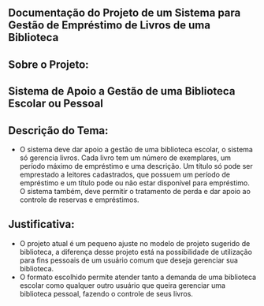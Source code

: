 ## Documentação do Projeto de um Sistema para Gestão de Empréstimo de Livros de uma Biblioteca


## Sobre o Projeto:
## Sistema de Apoio a Gestão de uma Biblioteca Escolar ou Pessoal

## Descrição do Tema:
- O sistema deve dar apoio a gestão de uma biblioteca escolar, o sistema só gerencia livros. Cada livro tem um número de exemplares, um período máximo de empréstimo e uma descrição.  Um título só pode ser emprestado a leitores cadastrados, que possuem um período de empréstimo e um título pode ou não estar disponível para empréstimo.  O sistema também, deve permitir o tratamento de perda e dar apoio ao controle de reservas e empréstimos.
## Justificativa:
- O projeto atual é um pequeno ajuste no modelo de projeto sugerido de biblioteca, a diferença desse projeto está na possibilidade de utilização para fins pessoais de um usuário comum que deseja gerenciar sua biblioteca.
- O formato escolhido permite atender tanto a demanda de uma biblioteca escolar como qualquer outro usuário que queira gerenciar uma biblioteca pessoal, fazendo o controle de seus livros.
